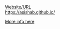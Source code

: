 <u>Website/URL</u>
<br>
<a href="https://asishab.github.io/">https://asishab.github.io/</a>

<a href="https://pages.github.com/">More info here</a>
